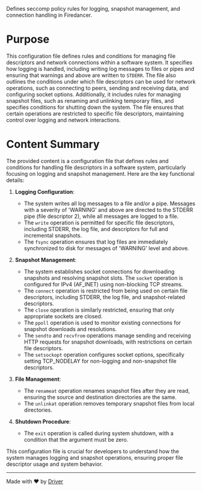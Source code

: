 <!--------------------------------------------------------------------------------->
<!-- IMPORTANT: This file is auto-generated by Driver (https://driver.ai). -------->
<!-- Manual edits may be overwritten on future commits. --------------------------->
<!--------------------------------------------------------------------------------->

Defines seccomp policy rules for logging, snapshot management, and connection handling in Firedancer.

# Purpose
This configuration file defines rules and conditions for managing file descriptors and network connections within a software system. It specifies how logging is handled, including writing log messages to files or pipes and ensuring that warnings and above are written to `STDERR`. The file also outlines the conditions under which file descriptors can be used for network operations, such as connecting to peers, sending and receiving data, and configuring socket options. Additionally, it includes rules for managing snapshot files, such as renaming and unlinking temporary files, and specifies conditions for shutting down the system. The file ensures that certain operations are restricted to specific file descriptors, maintaining control over logging and network interactions.
# Content Summary
The provided content is a configuration file that defines rules and conditions for handling file descriptors in a software system, particularly focusing on logging and snapshot management. Here are the key functional details:

1. **Logging Configuration**: 
   - The system writes all log messages to a file and/or a pipe. Messages with a severity of 'WARNING' and above are directed to the STDERR pipe (file descriptor 2), while all messages are logged to a file.
   - The `write` operation is permitted for specific file descriptors, including STDERR, the log file, and descriptors for full and incremental snapshots.
   - The `fsync` operation ensures that log files are immediately synchronized to disk for messages of 'WARNING' level and above.

2. **Snapshot Management**:
   - The system establishes socket connections for downloading snapshots and resolving snapshot slots. The `socket` operation is configured for IPv4 (AF_INET) using non-blocking TCP streams.
   - The `connect` operation is restricted from being used on certain file descriptors, including STDERR, the log file, and snapshot-related descriptors.
   - The `close` operation is similarly restricted, ensuring that only appropriate sockets are closed.
   - The `ppoll` operation is used to monitor existing connections for snapshot downloads and resolutions.
   - The `sendto` and `recvfrom` operations manage sending and receiving HTTP requests for snapshot downloads, with restrictions on certain file descriptors.
   - The `setsockopt` operation configures socket options, specifically setting TCP_NODELAY for non-logging and non-snapshot file descriptors.

3. **File Management**:
   - The `renameat` operation renames snapshot files after they are read, ensuring the source and destination directories are the same.
   - The `unlinkat` operation removes temporary snapshot files from local directories.

4. **Shutdown Procedure**:
   - The `exit` operation is called during system shutdown, with a condition that the argument must be zero.

This configuration file is crucial for developers to understand how the system manages logging and snapshot operations, ensuring proper file descriptor usage and system behavior.

---
Made with ❤️ by [Driver](https://www.driver.ai/)